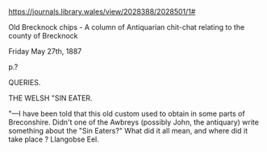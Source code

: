 https://journals.library.wales/view/2028388/2028501/1#

Old Brecknock chips - A column of Antiquarian chit-chat relating to the county of Brecknock

Friday May 27th, 1887

p.? 

QUERIES.

THE WELSH "SIN EATER.

"—I have been told that this old custom used to obtain in some parts of Breconshire. Didn't one of the Awbreys (possibly John, the antiquary) write something about the "Sin Eaters?" What did it all mean, and where did it take place ? Llangobse Eel. 

